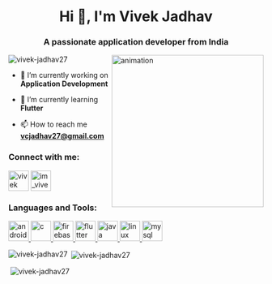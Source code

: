 <h1 align="center">Hi 👋, I'm Vivek Jadhav</h1>
<h3 align="center">A passionate application developer from India</h3>
<img align ="right" alt = "animation" width="300" src= "https://www.digisailor.com/assets/img/services-details/mobile_app_development.gif" />
<p align="left"> <img src="https://komarev.com/ghpvc/?username=vivek-jadhav27&label=Profile%20views&color=0e75b6&style=flat" alt="vivek-jadhav27" /> </p>

- 🔭 I’m currently working on **Application Development**

- 🌱 I’m currently learning  **Flutter**

- 📫 How to reach me **vcjadhav27@gmail.com**

<h3 align="left">Connect with me:</h3>
<p align="left" >
<a href="https://linkedin.com/in/vivekjadhav27" target="blank"><img align="center" src="https://www.vectorlogo.zone/logos/linkedin/linkedin-tile.svg" alt="vivek jadhav" height="40" width="40" /></a>
<a href="https://instagram.com/im_vivek_jadhav" target="blank"><img align="center" src="https://www.vectorlogo.zone/logos/instagram/instagram-icon.svg" alt="im_vivek_jadhav" height="40" width="40" /></a>

</p>

<h3 align="left">Languages and Tools:</h3>
<p align="left"> 
<a href="https://developer.android.com" target="_blank" rel="noreferrer"> <img src="https://www.vectorlogo.zone/logos/android/android-tile.svg" alt="android" width="40" height="40"/> </a> 
<a href="https://www.cprogramming.com/" target="_blank" rel="noreferrer"> <img src="https://upload.wikimedia.org/wikipedia/commons/thumb/1/18/C_Programming_Language.svg/570px-C_Programming_Language.svg.png?20201031132917" alt="c" width="40" height="40"/> </a>
<a href="https://firebase.google.com/" target="_blank" rel="noreferrer"> <img src="https://www.vectorlogo.zone/logos/firebase/firebase-icon.svg" alt="firebase" width="40" height="40"/> </a>
<a href="https://flutter.dev" target="_blank" rel="noreferrer"> <img src="https://www.vectorlogo.zone/logos/flutterio/flutterio-icon.svg" alt="flutter" width="40" height="40"/> </a>
<a href="https://www.java.com" target="_blank" rel="noreferrer"> <img src="https://www.vectorlogo.zone/logos/java/java-vertical.svg" alt="java" width="40" height="40"/> </a> 
<a href="https://www.linux.org/" target="_blank" rel="noreferrer"> <img src="https://www.vectorlogo.zone/logos/linux/linux-icon.svg" alt="linux" width="40" height="40"/> </a> 
<a href="https://www.mysql.com/" target="_blank" rel="noreferrer"> <img src="https://www.vectorlogo.zone/logos/mysql/mysql-official.svg" alt="mysql" width="40" height="40"/> </a> </p>

<p><img align="left" src="https://github-readme-stats.vercel.app/api/top-langs?username=vivek-jadhav27&show_icons=true&locale=en&layout=compact" alt="vivek-jadhav27"/></p>
<p>&nbsp;<img align="center" src="https://github-readme-stats.vercel.app/api?username=vivek-jadhav27&show_icons=true&locale=en" alt="vivek-jadhav27" /></p>
<p>&nbsp;<img align="center" src="https://github-readme-streak-stats.herokuapp.com/?user=vivek-jadhav27&" alt="vivek-jadhav27" /></p>
